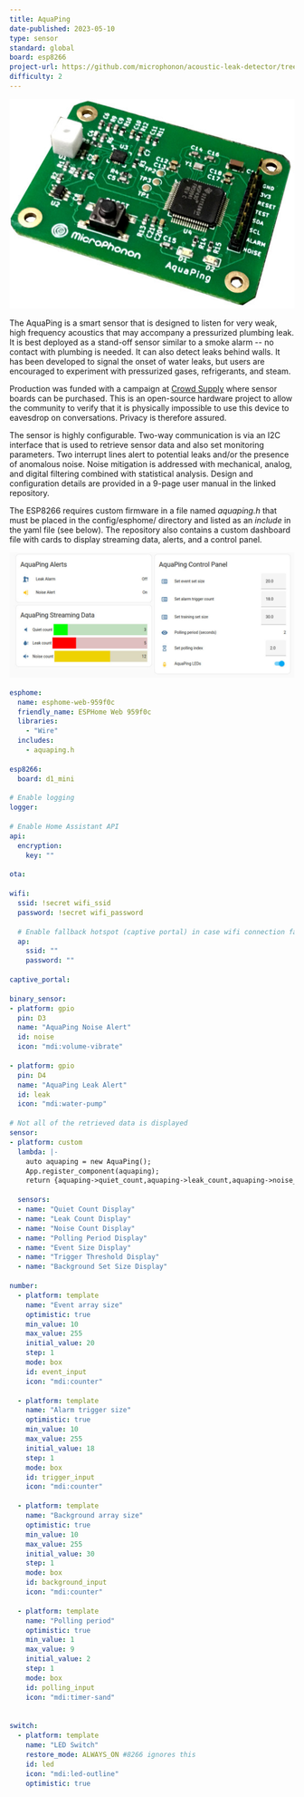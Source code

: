 ```yaml
---
title: AquaPing
date-published: 2023-05-10
type: sensor
standard: global
board: esp8266
project-url: https://github.com/microphonon/acoustic-leak-detector/tree/main/Home_Assistant
difficulty: 2
---
```


![alt text](aquaping7.jpeg "AquaPing acoustic leak sensor board")

The AquaPing is a smart sensor that is designed to listen for very weak, high frequency acoustics that may accompany a pressurized plumbing leak.  It is best deployed as a stand-off sensor similar to a smoke alarm -- no contact with plumbing is needed. It can also detect leaks behind walls. It has been developed to signal the onset of water leaks, but users are encouraged to experiment with pressurized gases, refrigerants, and steam.

Production was funded with a campaign at [Crowd Supply](https://www.crowdsupply.com/microphonon/aquaping) where sensor boards can be purchased. This is an open-source hardware project to allow the community to verify that it is physically impossible to use this device to eavesdrop on conversations. Privacy is therefore assured.

The sensor is highly configurable. Two-way communication is via an I2C interface that is used to retrieve sensor data and also set monitoring parameters. Two interrupt lines alert to potential leaks and/or the presence of anomalous noise. Noise mitigation is addressed with mechanical, analog, and digital filtering combined with statistical analysis. Design and configuration details are provided in a 9-page user manual in the linked repository.

The ESP8266 requires custom firmware in a file named *aquaping.h* that must be placed in the config/esphome/ directory and listed as an *include* in the yaml file (see below). The repository also contains a custom dashboard file with cards to display streaming data, alerts, and a control panel. 

![alt text](screenshot.jpg "Example AquaPing dashboard screenshot")

``` yaml
esphome:
  name: esphome-web-959f0c
  friendly_name: ESPHome Web 959f0c
  libraries:
    - "Wire"
  includes:
    - aquaping.h

esp8266:
  board: d1_mini

# Enable logging
logger:

# Enable Home Assistant API
api:
  encryption:
    key: ""

ota:

wifi:
  ssid: !secret wifi_ssid
  password: !secret wifi_password

  # Enable fallback hotspot (captive portal) in case wifi connection fails
  ap:
    ssid: ""
    password: ""

captive_portal:

binary_sensor:
- platform: gpio
  pin: D3
  name: "AquaPing Noise Alert"
  id: noise
  icon: "mdi:volume-vibrate"
 
- platform: gpio
  pin: D4
  name: "AquaPing Leak Alert"
  id: leak
  icon: "mdi:water-pump"
  
# Not all of the retrieved data is displayed
sensor:
- platform: custom
  lambda: |-
    auto aquaping = new AquaPing();
    App.register_component(aquaping);
    return {aquaping->quiet_count,aquaping->leak_count,aquaping->noise_count,aquaping->polling_period,aquaping->event_array_size,aquaping->trigger_threshold,aquaping->background_array_size};

  sensors:
  - name: "Quiet Count Display" 
  - name: "Leak Count Display"
  - name: "Noise Count Display"
  - name: "Polling Period Display"  
  - name: "Event Size Display" 
  - name: "Trigger Threshold Display" 
  - name: "Background Set Size Display" 

number:
  - platform: template
    name: "Event array size"
    optimistic: true
    min_value: 10
    max_value: 255
    initial_value: 20
    step: 1
    mode: box
    id: event_input
    icon: "mdi:counter"

  - platform: template
    name: "Alarm trigger size"
    optimistic: true
    min_value: 10
    max_value: 255
    initial_value: 18
    step: 1
    mode: box
    id: trigger_input
    icon: "mdi:counter"

  - platform: template
    name: "Background array size"
    optimistic: true
    min_value: 10
    max_value: 255
    initial_value: 30
    step: 1
    mode: box
    id: background_input
    icon: "mdi:counter"

  - platform: template
    name: "Polling period"
    optimistic: true
    min_value: 1
    max_value: 9
    initial_value: 2
    step: 1
    mode: box
    id: polling_input
    icon: "mdi:timer-sand"
  
    
switch:
  - platform: template
    name: "LED Switch"
    restore_mode: ALWAYS_ON #8266 ignores this
    id: led
    icon: "mdi:led-outline"
    optimistic: true
``` 



